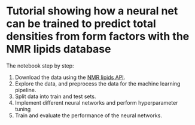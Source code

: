 # Tutorial showing how a neural net can be trained to predict total densities from form factors with the NMR lipids database

The notebook step by step: 
1) Download the data using the [NMR lipids API](https://nmrlipids.github.io/databankLibrary.html).  
2) Explore the data, and preprocess the data for the machine learning pipeline.  
3) Split data into train and test sets.
4) Implement different neural networks and perform hyperparameter tuning
5) Train and evaluate the performance of the neural networks. 
